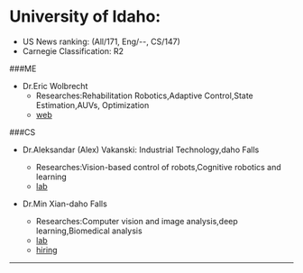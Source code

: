 # University of Idaho: 
- US News ranking: (All/171, Eng/--, CS/147)
- Carnegie Classification: R2

###ME
- Dr.Eric Wolbrecht
    + Researches:Rehabilitation Robotics,Adaptive Control,State Estimation,AUVs, Optimization
    + [web](https://www.uidaho.edu/engr/departments/me/our-people/faculty/eric-wolbrecht)

###CS
- Dr.Aleksandar (Alex) Vakanski: Industrial Technology,daho Falls
    - Researches:Vision-based control of robots,Cognitive robotics and learning
    - [lab](http://www.webpages.uidaho.edu/vakanski/publications.html)

- Dr.Min Xian-daho Falls
    - Researches:Computer vision and image analysis,deep learning,Biomedical analysis
    - [lab](http://webpages.uidaho.edu/mxian/pubs.html)
    - [hiring](http://webpages.uidaho.edu/mxian/opp.html)

---

